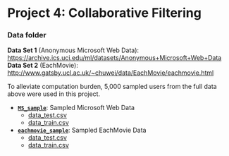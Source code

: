 # Project 4: Collaborative Filtering

### Data folder
**Data Set 1** (Anonymous Microsoft Web Data): https://archive.ics.uci.edu/ml/datasets/Anonymous+Microsoft+Web+Data  
**Data Set 2** (EachMovie): http://www.gatsby.ucl.ac.uk/~chuwei/data/EachMovie/eachmovie.html  

To alleviate computation burden, 5,000 sampled users from the full data above were used in this project.   
+ [**`MS_sample`**](MS_sample): Sampled Microsoft Web Data
  + [data_test.csv](MS_sample/data_test.csv)  
  + [data_train.csv](MS_sample/data_train.csv)  
+ [**`eachmovie_sample`**](eachmovie_sample): Sampled EachMovie Data
  + [data_test.csv](eachmovie_sample/data_test.csv)  
  + [data_train.csv](eachmovie_sample/data_train.csv)  
